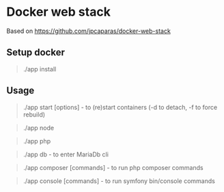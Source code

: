 # Docker web stack

Based on https://github.com/jpcaparas/docker-web-stack

## Setup docker

> ./app install

## Usage

> ./app start [options] - to (re)start containers (-d to detach, -f to force rebuild)

> ./app node

> ./app php

> ./app db - to enter MariaDb cli

> ./app composer [commands] - to run php composer commands 

> ./app console [commands] - to run symfony bin/console commands
